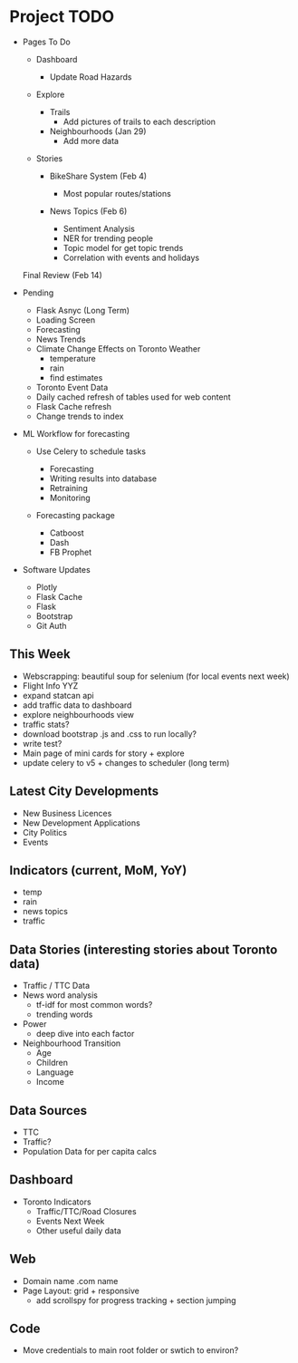 Project TODO
===
*   Pages To Do
    *   Dashboard
        *   Update Road Hazards
    *   Explore
        *   Trails
            *   Add pictures of trails to each description
        *   Neighbourhoods (Jan 29)
            *   Add more data
        
    *   Stories
        *   BikeShare System (Feb 4)
            *   Most popular routes/stations

        *   News Topics (Feb 6)
            *   Sentiment Analysis
            *   NER for trending people
            *   Topic model for get topic trends
            *   Correlation with events and holidays

    Final Review (Feb 14)

*   Pending 
    *   Flask Asnyc (Long Term)
    *   Loading Screen
    *   Forecasting
    *   News Trends
    *   Climate Change Effects on Toronto Weather
        *   temperature
        *   rain
        *   find estimates
    *   Toronto Event Data
    *   Daily cached refresh of tables used for web content
    *   Flask Cache refresh
    *   Change trends to index

*   ML Workflow for forecasting
    *   Use Celery to schedule tasks
        *   Forecasting
        *   Writing results into database
        *   Retraining
        *   Monitoring   

    *   Forecasting package
        *   Catboost
        *   Dash
        *   FB Prophet

*   Software Updates
    *   Plotly
    *   Flask Cache
    *   Flask
    *   Bootstrap
    *   Git Auth


This Week
---
*   Webscrapping: beautiful soup for selenium (for local events next week)
*   Flight Info YYZ
*   expand statcan api
*   add traffic data to dashboard
*   explore neighbourhoods view
*   traffic stats?
*   download bootstrap .js and .css to run locally?
*   write test?
*   Main page of mini cards for story + explore
*   update celery to v5 + changes to scheduler (long term)

Latest City Developments
---
*   New Business Licences
*   New Development Applications
*   City Politics
*   Events

Indicators (current, MoM, YoY)
---
*   temp
*   rain
*   news topics
*   traffic

Data Stories (interesting stories about Toronto data)
---
*   Traffic / TTC Data
*   News word analysis
    *   tf-idf for most common words?
    *   trending words
*   Power
    *   deep dive into each factor
*   Neighbourhood Transition
    *   Age
    *   Children
    *   Language
    *   Income

Data Sources
---
*   TTC
*   Traffic?
*   Population Data for per capita calcs

Dashboard
---
*   Toronto Indicators
    *   Traffic/TTC/Road Closures
    *   Events Next Week
    *   Other useful daily data

Web
---
*   Domain name .com name
*   Page Layout: grid + responsive
    *   add scrollspy for progress tracking + section jumping

Code
---
*   Move credentials to main root folder or swtich to environ?